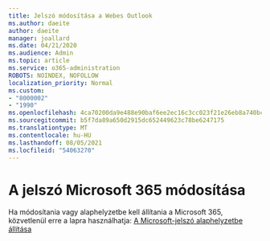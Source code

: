 ```yaml
---
title: Jelszó módosítása a Webes Outlook
ms.author: daeite
author: daeite
manager: joallard
ms.date: 04/21/2020
ms.audience: Admin
ms.topic: article
ms.service: o365-administration
ROBOTS: NOINDEX, NOFOLLOW
localization_priority: Normal
ms.custom:
- "8000002"
- "1990"
ms.openlocfilehash: 4ca70200da9e488e90baf6ee2ec16c3cc023f21e26eb8a740bcc3fce1557d6d3
ms.sourcegitcommit: b5f7da89a650d2915dc652449623c78be6247175
ms.translationtype: MT
ms.contentlocale: hu-HU
ms.lasthandoff: 08/05/2021
ms.locfileid: "54063270"
---
```

# <a name="change-your-microsoft-365-password"></a>A jelszó Microsoft 365 módosítása

Ha módosítania vagy alaphelyzetbe kell állítania a Microsoft 365, közvetlenül erre a lapra használhatja: [A Microsoft-jelszó alaphelyzetbe állítása](https://go.microsoft.com/fwlink/p/?linkid=841910)